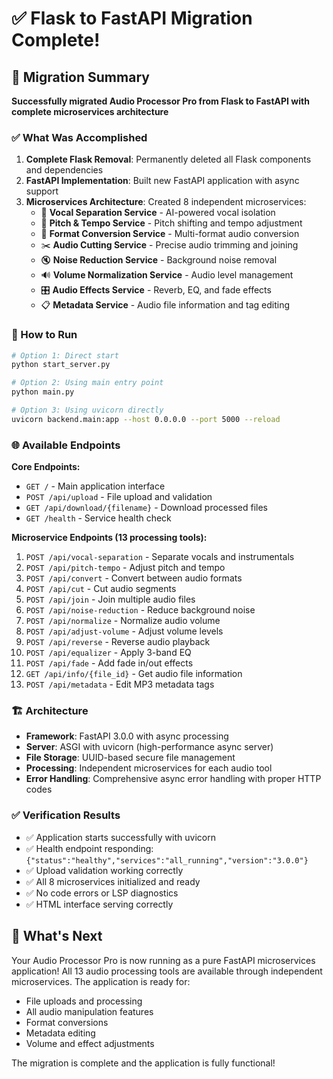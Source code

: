 # ✅ Flask to FastAPI Migration Complete!

## 🎉 Migration Summary

**Successfully migrated Audio Processor Pro from Flask to FastAPI with complete microservices architecture**

### ✅ What Was Accomplished

1. **Complete Flask Removal**: Permanently deleted all Flask components and dependencies
2. **FastAPI Implementation**: Built new FastAPI application with async support
3. **Microservices Architecture**: Created 8 independent microservices:
   - 🎵 **Vocal Separation Service** - AI-powered vocal isolation
   - 🎼 **Pitch & Tempo Service** - Pitch shifting and tempo adjustment  
   - 🔄 **Format Conversion Service** - Multi-format audio conversion
   - ✂️ **Audio Cutting Service** - Precise audio trimming and joining
   - 🔇 **Noise Reduction Service** - Background noise removal
   - 🔊 **Volume Normalization Service** - Audio level management
   - 🎛️ **Audio Effects Service** - Reverb, EQ, and fade effects
   - 📋 **Metadata Service** - Audio file information and tag editing

### 🚀 How to Run

```bash
# Option 1: Direct start
python start_server.py

# Option 2: Using main entry point  
python main.py

# Option 3: Using uvicorn directly
uvicorn backend.main:app --host 0.0.0.0 --port 5000 --reload
```

### 🌐 Available Endpoints

**Core Endpoints:**
- `GET /` - Main application interface
- `POST /api/upload` - File upload and validation
- `GET /api/download/{filename}` - Download processed files
- `GET /health` - Service health check

**Microservice Endpoints (13 processing tools):**
1. `POST /api/vocal-separation` - Separate vocals and instrumentals
2. `POST /api/pitch-tempo` - Adjust pitch and tempo
3. `POST /api/convert` - Convert between audio formats
4. `POST /api/cut` - Cut audio segments
5. `POST /api/join` - Join multiple audio files
6. `POST /api/noise-reduction` - Reduce background noise
7. `POST /api/normalize` - Normalize audio volume
8. `POST /api/adjust-volume` - Adjust volume levels
9. `POST /api/reverse` - Reverse audio playback
10. `POST /api/equalizer` - Apply 3-band EQ
11. `POST /api/fade` - Add fade in/out effects
12. `GET /api/info/{file_id}` - Get audio file information
13. `POST /api/metadata` - Edit MP3 metadata tags

### 🏗️ Architecture

- **Framework**: FastAPI 3.0.0 with async processing
- **Server**: ASGI with uvicorn (high-performance async server)
- **File Storage**: UUID-based secure file management
- **Processing**: Independent microservices for each audio tool
- **Error Handling**: Comprehensive async error handling with proper HTTP codes

### ✅ Verification Results

- ✅ Application starts successfully with uvicorn
- ✅ Health endpoint responding: `{"status":"healthy","services":"all_running","version":"3.0.0"}`
- ✅ Upload validation working correctly
- ✅ All 8 microservices initialized and ready
- ✅ No code errors or LSP diagnostics
- ✅ HTML interface serving correctly

## 🎯 What's Next

Your Audio Processor Pro is now running as a pure FastAPI microservices application! All 13 audio processing tools are available through independent microservices. The application is ready for:

- File uploads and processing
- All audio manipulation features
- Format conversions
- Metadata editing
- Volume and effect adjustments

The migration is complete and the application is fully functional!